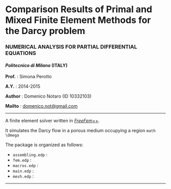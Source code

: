 # Comparison Results of Primal and Mixed Finite Element Methods for the Darcy problem 
### NUMERICAL ANALYSIS FOR PARTIAL DIFFERENTIAL EQUATIONS 
#### *Politecnico di Milano* (ITALY)
**Prof.**  : Simona Perotto

**A.Y.**   : 2014-2015

**Author** : Domenico Notaro (ID 10332103)

**Mailto** : <domenico.not@gmail.com>

-------------------------------------------------------

A finite element solver written in [*FreeFem++*](http://www.freefem.org/).

It simulates the Darcy flow in a porous medium occupying a region `math \Omega `

The package is organized as follows:

- `assembling.edp` : 
- `fem.edp`        :
- `macros.edp`     :
- `main.edp`       :
- `mesh.edp`       :

--------------------------------------------------------
